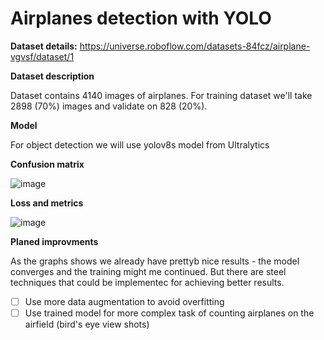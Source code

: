 # Airplanes detection with YOLO
**Dataset details:** https://universe.roboflow.com/datasets-84fcz/airplane-vgvsf/dataset/1

**Dataset description**

Dataset contains 4140 images of airplanes. For training dataset we'll take 2898 (70%) images and validate on 828 (20%).

**Model**

For object detection we will use yolov8s model from Ultralytics

**Confusion matrix**

![image](https://github.com/D2J3D/Airplanes_detection/assets/120342275/7c8fde84-9440-42de-a4ff-bcace03bb9c0)

**Loss and metrics**

![image](https://github.com/D2J3D/Airplanes_detection/assets/120342275/206b9ff0-01fb-4e88-baf6-435d742794e4)

**Planed improvments**

As the graphs shows we already have prettyb nice results - the model converges and the training might me continued. 
But there are steel techniques that could be implementec for achieving better results.
- [ ] Use more data augmentation to avoid overfitting
- [ ] Use trained model for more complex task of counting airplanes on the airfield (bird's eye view shots)
